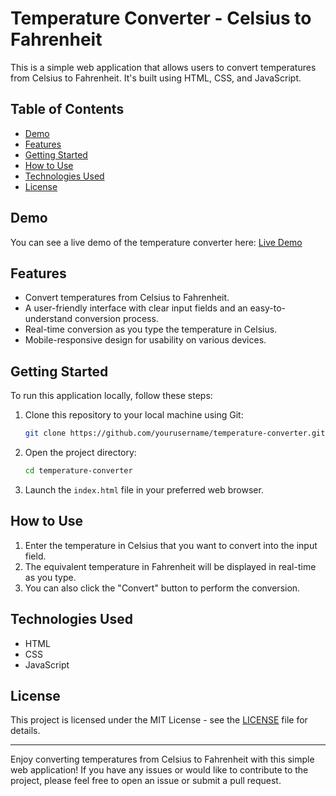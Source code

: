 # Temperature Converter - Celsius to Fahrenheit

This is a simple web application that allows users to convert temperatures from Celsius to Fahrenheit. It's built using HTML, CSS, and JavaScript.

## Table of Contents

- [Demo](#demo)
- [Features](#features)
- [Getting Started](#getting-started)
- [How to Use](#how-to-use)
- [Technologies Used](#technologies-used)
- [License](#license)

## Demo

You can see a live demo of the temperature converter here: [Live Demo](#)

## Features

- Convert temperatures from Celsius to Fahrenheit.
- A user-friendly interface with clear input fields and an easy-to-understand conversion process.
- Real-time conversion as you type the temperature in Celsius.
- Mobile-responsive design for usability on various devices.

## Getting Started

To run this application locally, follow these steps:

1. Clone this repository to your local machine using Git:

   ```bash
   git clone https://github.com/yourusername/temperature-converter.git
   ```

2. Open the project directory:

   ```bash
   cd temperature-converter
   ```

3. Launch the `index.html` file in your preferred web browser.

## How to Use

1. Enter the temperature in Celsius that you want to convert into the input field.
2. The equivalent temperature in Fahrenheit will be displayed in real-time as you type.
3. You can also click the "Convert" button to perform the conversion.

## Technologies Used

- HTML
- CSS
- JavaScript

## License

This project is licensed under the MIT License - see the [LICENSE](LICENSE) file for details.

---

Enjoy converting temperatures from Celsius to Fahrenheit with this simple web application! If you have any issues or would like to contribute to the project, please feel free to open an issue or submit a pull request.
